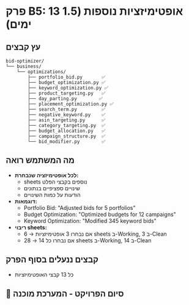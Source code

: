 # פרק B5: 13 אופטימיזציות נוספות (1.5 ימים)

## עץ קבצים
```
bid-optimizer/
└── business/
    └── optimizations/
        ├── portfolio_bid.py       ✅
        ├── budget_optimization.py ✅
        ├── keyword_optimization.py ✅
        ├── product_targeting.py   ✅
        ├── day_parting.py        ✅
        ├── placement_optimization.py ✅
        ├── search_term.py         ✅
        ├── negative_keyword.py    ✅
        ├── asin_targeting.py      ✅
        ├── category_targeting.py  ✅
        ├── budget_allocation.py   ✅
        ├── campaign_structure.py  ✅
        └── bid_modifier.py        ✅
```

## מה המשתמש רואה
- **לכל אופטימיזציה שנבחרת:**
  - sheets נוספים בקבצי הפלט
  - שינויים ספציפיים בנתונים
  - הודעות על כמות השינויים
- **דוגמאות:**
  - Portfolio Bid: "Adjusted bids for 5 portfolios"
  - Budget Optimization: "Optimized budgets for 12 campaigns"
  - Keyword Optimization: "Modified 345 keyword bids"
- **ריבוי sheets:**
  - אם נבחרו 3 אופטימיזציות → 6 sheets ב-Working, 3 ב-Clean
  - אם נבחרו כל 14 → 28 sheets ב-Working, 14 ב-Clean

## קבצים ננעלים בסוף הפרק
- כל 13 קבצי האופטימיזציות

## 🎉 **סיום הפרויקט - המערכת מוכנה**